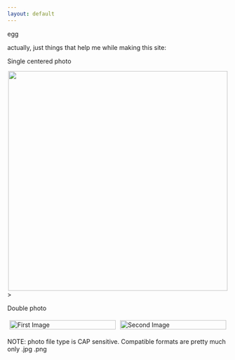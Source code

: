 ```yaml
---
layout: default
---
```

egg

actually, just things that help me while making this site:


Single centered photo
<div style="text-align: center;">
    <img src="../04-projects/images/" width="500"/>
</div>>

Double photo
<div style="display: flex;">
  <div style="flex: 1; padding: 5px;">
    <img src="../04-projects/images/" alt="First Image" style="width: 100%;">
  </div>
  <div style="flex: 1; padding: 5px;">
    <img src="../04-projects/images/" alt="Second Image" style="width: 100%;">
  </div>
</div>

NOTE: photo file type is CAP sensitive. Compatible formats are pretty much only .jpg .png